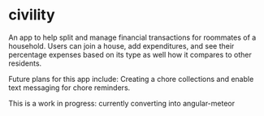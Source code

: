 # civility
An app to help split and manage financial transactions for roommates of a household. Users can join a house, add expenditures, and see their percentage expenses based on its type as well how it compares to other residents. 

Future plans for this app include: Creating a chore collections and enable text messaging for chore reminders.

This is a work in progress: currently converting into angular-meteor
